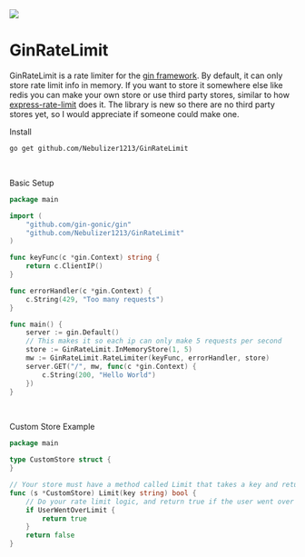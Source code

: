 <a href="https://jgltechnologies.com/discord">
<img src="https://discord.com/api/guilds/844418702430175272/embed.png">
</a>

# GinRateLimit

GinRateLimit is a rate limiter for the <a href="https://github.com/gin-gonic/gin">gin framework</a>. By default, it can
only store rate limit info in memory. If you want to store it somewhere else like redis you can make your own store or
use third party stores, similar to how <a href="https://github.com/nfriedly/express-rate-limit">express-rate-limit</a> does it. The library is new so there are no third party stores yet, so I would appreciate if someone
could make one.

Install

 ```shell
 go get github.com/Nebulizer1213/GinRateLimit
```

<br>

Basic Setup

```go
package main

import (
	"github.com/gin-gonic/gin"
	"github.com/Nebulizer1213/GinRateLimit"
)

func keyFunc(c *gin.Context) string {
	return c.ClientIP()
}

func errorHandler(c *gin.Context) {
	c.String(429, "Too many requests")
}

func main() {
	server := gin.Default()
	// This makes it so each ip can only make 5 requests per second
	store := GinRateLimit.InMemoryStore(1, 5)
	mw := GinRateLimit.RateLimiter(keyFunc, errorHandler, store)
	server.GET("/", mw, func(c *gin.Context) {
		c.String(200, "Hello World")
	})
}
```

<br>

Custom Store Example

```go
package main

type CustomStore struct {
}

// Your store must have a method called Limit that takes a key and returns a bool
func (s *CustomStore) Limit(key string) bool {
	// Do your rate limit logic, and return true if the user went over the rate limit, otherwise return false
	if UserWentOverLimit {
		return true
	}
	return false
}
```